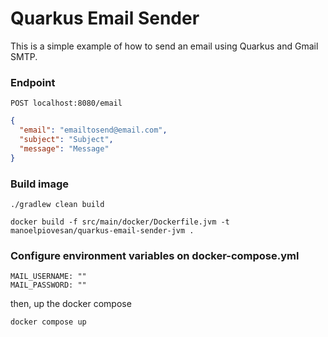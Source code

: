 # Quarkus Email Sender
This is a simple example of how to send an email using Quarkus and Gmail SMTP.

### Endpoint
```
POST localhost:8080/email
```
```json
{
  "email": "emailtosend@email.com",
  "subject": "Subject",
  "message": "Message"
}
```

### Build image
```shell
./gradlew clean build
```
```shell
docker build -f src/main/docker/Dockerfile.jvm -t manoelpiovesan/quarkus-email-sender-jvm .
```
### Configure environment variables on docker-compose.yml
```
MAIL_USERNAME: ""
MAIL_PASSWORD: ""
```

then, up the docker compose
```shell
docker compose up
```

